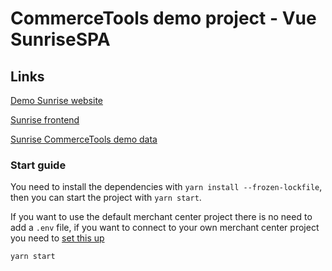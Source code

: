 # CommerceTools demo project - Vue SunriseSPA

## Links


[Demo Sunrise website](https://demo.commercetools.com/)

[Sunrise frontend](https://docs.commercetools.com/sdk/sunrise)

[Sunrise CommerceTools demo data](https://docs.commercetools.com/sdk/sunrise-data)

### Start guide


You need to install the dependencies with `yarn install --frozen-lockfile`, then you can start the project with `yarn start`.

If you want to use the default merchant center project there is no need to add a `.env` file, if you want to connect to your own merchant center project you need to [set this up](https://github.com/commercetools/sunrise-spa/tree/development/Docs#Environment-variables)

```bash
yarn start
```

